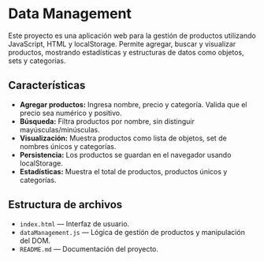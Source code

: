 # Data Management

Este proyecto es una aplicación web para la gestión de productos utilizando JavaScript, HTML y localStorage. Permite agregar, buscar y visualizar productos, mostrando estadísticas y estructuras de datos como objetos, sets y categorías.

## Características

- **Agregar productos:** Ingresa nombre, precio y categoría. Valida que el precio sea numérico y positivo.
- **Búsqueda:** Filtra productos por nombre, sin distinguir mayúsculas/minúsculas.
- **Visualización:** Muestra productos como lista de objetos, set de nombres únicos y categorías.
- **Persistencia:** Los productos se guardan en el navegador usando localStorage.
- **Estadísticas:** Muestra el total de productos, productos únicos y categorías.

## Estructura de archivos

- `index.html` — Interfaz de usuario.
- `dataManagement.js` — Lógica de gestión de productos y manipulación del DOM.
- `README.md` — Documentación del proyecto.